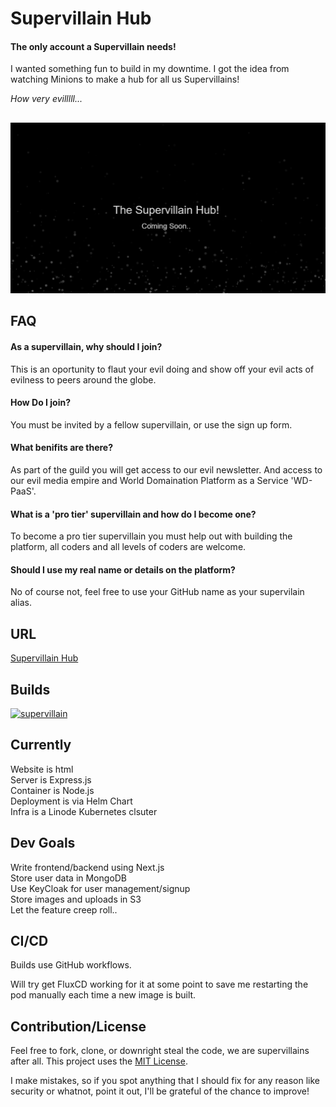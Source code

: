 # Supervillain Hub

#### The only account a Supervillain needs!

I wanted something fun to build in my downtime. I got the idea from watching Minions to make a hub for all us Supervillains! 

_How very evilllll..._

## 

![Homepage](./docs/img/homepage.jpg)


## FAQ

#### As a supervillain, why should I join?

This is an oportunity to flaut your evil doing and show off your evil acts of evilness to peers around the globe.

#### How Do I join?

You must be invited by a fellow supervillain, or use the sign up form.

#### What benifits are there?

As part of the guild you will get access to our evil newsletter. And access to our evil media empire and World Domaination Platform as a Service 'WD-PaaS'.

#### What is a 'pro tier' supervillain and how do I become one?

To become a pro tier supervillain you must help out with building the platform, all coders and all levels of coders are welcome.

#### Should I use my real name or details on the platform?

No of course not, feel free to use your GitHub name as your supervilain alias.


## URL 

[Supervillain Hub](https://supervillain.cloud/)


## Builds

[![supervillain](https://github.com/FoodyFood/supervillain-hub/actions/workflows/supervillain.yaml/badge.svg)](https://github.com/FoodyFood/supervillain-hub/actions/workflows/supervillain.yaml)


## Currently

Website is html \
Server is Express.js \
Container is Node.js \
Deployment is via Helm Chart \
Infra is a Linode Kubernetes clsuter 


## Dev Goals

Write frontend/backend using Next.js \
Store user data in MongoDB \
Use KeyCloak for user management/signup \
Store images and uploads in S3 \
Let the feature creep roll.. 


## CI/CD

Builds use GitHub workflows.

Will try get FluxCD working for it at some point to save me restarting the pod manually each time a new image is built.


## Contribution/License

Feel free to fork, clone, or downright steal the code, we are supervillains after all. This project uses the [MIT License](./LICENSE). 

I make mistakes, so if you spot anything that I should fix for any reason like security or whatnot, point it out, I'll be grateful of the chance to improve!

